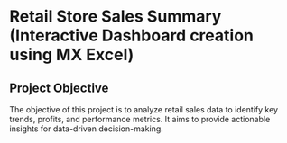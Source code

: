 # Retail Store Sales Summary (Interactive Dashboard creation using MX Excel)

## Project Objective
The objective of this project is to analyze retail sales data to identify key trends, profits, and performance metrics. It aims to provide actionable insights for data-driven decision-making.
